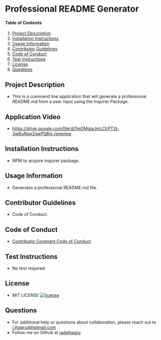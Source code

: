 # Professional README Generator
    
#### Table of Contents
1. [Project Description](#project-description)
2. [Installation Instructions](#installation-instructions)
3. [Usage Information](#usage-information)
4. [Contributor Guidelines](#contributor-guidelines)
5. [Code of Conduct](#code-of-conduct)
6. [Test Instructions](#test-instructions)
7. [License](#license)
8. [Questions](#questions)
## Project Description
* This is a command line application that will generate a professional README.md from a user input using the Inquirer Package.

## Application Video
* https://drive.google.com/file/d/1mOMgjaJmLCIrPT2t-3wBvAbw2gwPQKg-/preview

## Installation Instructions
* NPM to acquire inquirer package.

## Usage Information
* Generates a professional README.md file.

## Contributor Guidelines
* Code of Conduct.

## Code of Conduct
* [Contributor Covenant Code of Conduct](https://www.contributor-covenant.org/version/2/0/code_of_conduct/code_of_conduct.md)

## Test Instructions
* No test required.

## License
* MIT LICENSE [![license](https://img.shields.io/badge/license-MIT-blue)](https://shields.io)

## Questions
* For additional help or questions about collaboration, please reach out to j.jhagru@hotmail.com
* Follow me on Github at [jadejhagru](http://github.com/jadejhagru)